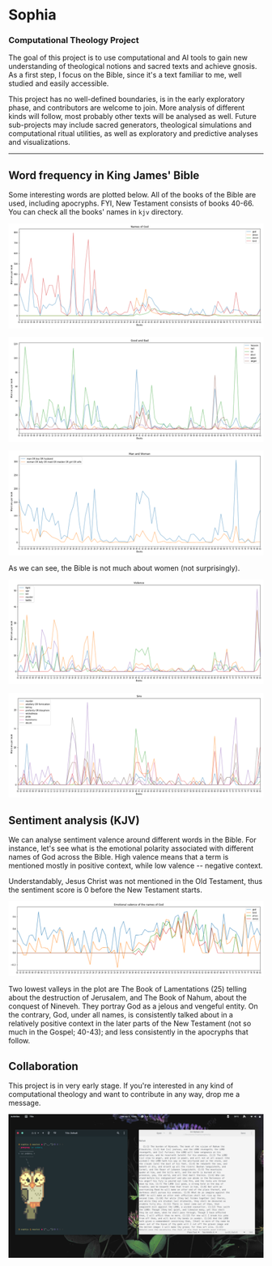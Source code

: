# Sophia

### Computational Theology Project

The goal of this project is to use computational and AI tools to gain new understanding of theological notions and sacred texts and achieve gnosis. As a first step, I focus on the Bible, since it's a text familiar to me, well studied and easily accessible.

This project has no well-defined boundaries, is in the early exploratory phase, and contributors are welcome to join. More analysis of different kinds will follow, most probably other texts will be analysed as well. Future sub-projects may include sacred generators, theological simulations and computational ritual utilities, as well as exploratory and predictive analyses and visualizations.

***

## Word frequency in King James' Bible

Some interesting words are plotted below. All of the books of the Bible are used, including apocryphs. FYI, New Testament consists of books 40-66. You can check all the books' names in `kjv` directory.

![Names of God](/img/Names_of_God.png)

![Good and Bad](/img/Good_and_Bad.png)

![Man and Woman](/img/Man_and_Woman.png)

As we can see, the Bible is not much about women (not surprisingly).

![Violence](/img/Violence.png)

![Sins](/img/Sins.png)

## Sentiment analysis (KJV)

We can analyse sentiment valence around different words in the Bible. For instance, let's see what is the emotional polarity associated with different names of God across the Bible. High valence means that a term is mentioned mostly in positive context, while low valence -- negative context.

Understandably, Jesus Christ was not mentioned in the Old Testament, thus the sentiment score is 0 before the New Testament starts.

![Emotional valence of the names of God](/img/Emotional_valence_of_the_names_of_God.png)

Two lowest valleys in the plot are The Book of Lamentations (25) telling about the destruction of Jerusalem, and The Book of Nahum, about the conquest of Nineveh. They portray God as a jelous and vengeful entity. On the contrary, God, under all names, is consistently talked about in a relatively positive context in the later parts of the New Testament (not so much in the Gospel; 40-43); and less consistently in the apocryphs that follow.


## Collaboration

This project is in very early stage. If you're interested in any kind of computational theology and want to contribute in any way, drop me a message.

![Hello Gnosis](/img/hello-gnosis.png)